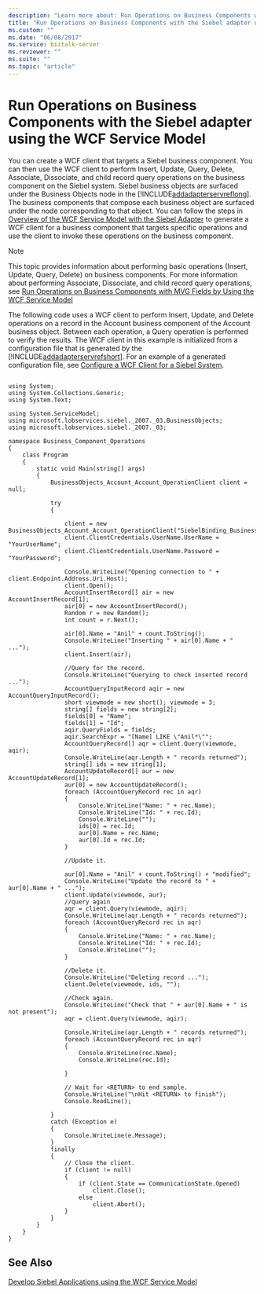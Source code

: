 ```yaml
---
description: "Learn more about: Run Operations on Business Components with the Siebel adapter using the WCF Service Model"
title: "Run Operations on Business Components with the Siebel adapter using the WCF Service Model"
ms.custom: ""
ms.date: "06/08/2017"
ms.service: biztalk-server
ms.reviewer: ""
ms.suite: ""
ms.topic: "article"
---
```

# Run Operations on Business Components with the Siebel adapter using the WCF Service Model
You can create a WCF client that targets a Siebel business component. You can then use the WCF client to perform Insert, Update, Query, Delete, Associate, Dissociate, and child record query operations on the business component on the Siebel system. Siebel business objects are surfaced under the Business Objects node in the [!INCLUDE[addadapterservreflong](../../includes/addadapterservreflong-md.md)]. The business components that compose each business object are surfaced under the node corresponding to that object. You can follow the steps in [Overview of the WCF Service Model with the Siebel Adapter](../../adapters-and-accelerators/adapter-siebel/overview-of-the-wcf-service-model-with-the-siebel-adapter.md) to generate a WCF client for a business component that targets specific operations and use the client to invoke these operations on the business component.  
  
> [!NOTE]
>  This topic provides information about performing basic operations (Insert, Update, Query, Delete) on business components. For more information about performing Associate, Dissociate, and child record query operations, see [Run Operations on Business Components with MVG Fields by Using the WCF Service Model](../../adapters-and-accelerators/adapter-siebel/work-with-mvp-fields-using-the-siebel-adapter-and-the-wcf-service-model.md)  
  
 The following code uses a WCF client to perform Insert, Update, and Delete operations on a record in the Account business component of the Account business object. Between each operation, a Query operation is performed to verify the results. The WCF client in this example is initialized from a configuration file that is generated by the [!INCLUDE[addadapterservrefshort](../../includes/addadapterservrefshort-md.md)]. For an example of a generated configuration file, see [Configure a WCF Client for a Siebel System](../../adapters-and-accelerators/adapter-siebel/configure-a-wcf-client-for-a-siebel-system.md).  
  
```  
  
using System;  
using System.Collections.Generic;  
using System.Text;  
  
using System.ServiceModel;  
using microsoft.lobservices.siebel._2007._03.BusinessObjects;  
using microsoft.lobservices.siebel._2007._03;  
  
namespace Business_Component_Operations  
{  
    class Program  
    {  
        static void Main(string[] args)  
        {  
            BusinessObjects_Account_Account_OperationClient client = null;  
  
            try  
            {  
  
                client = new BusinessObjects_Account_Account_OperationClient("SiebelBinding_BusinessObjects_Account_Account_Operation");  
                client.ClientCredentials.UserName.UserName = "YourUserName";  
                client.ClientCredentials.UserName.Password = "YourPassword";  
  
                Console.WriteLine("Opening connection to " + client.Endpoint.Address.Uri.Host);  
                client.Open();  
                AccountInsertRecord[] air = new AccountInsertRecord[1];  
                air[0] = new AccountInsertRecord();  
                Random r = new Random();  
                int count = r.Next();  
  
                air[0].Name = "Anil" + count.ToString();  
                Console.WriteLine("Inserting " + air[0].Name + " ...");  
                client.Insert(air);  
  
                //Query for the record.  
                Console.WriteLine("Querying to check inserted record ...");  
                AccountQueryInputRecord aqir = new AccountQueryInputRecord();  
                short viewmode = new short(); viewmode = 3;  
                string[] fields = new string[2];  
                fields[0] = "Name";  
                fields[1] = "Id";  
                aqir.QueryFields = fields;  
                aqir.SearchExpr = "[Name] LIKE \"Anil*\"";  
                AccountQueryRecord[] aqr = client.Query(viewmode, aqir);  
                Console.WriteLine(aqr.Length + " records returned");  
                string[] ids = new string[1];  
                AccountUpdateRecord[] aur = new AccountUpdateRecord[1];  
                aur[0] = new AccountUpdateRecord();  
                foreach (AccountQueryRecord rec in aqr)  
                {  
                    Console.WriteLine("Name: " + rec.Name);  
                    Console.WriteLine("Id: " + rec.Id);  
                    Console.WriteLine("");  
                    ids[0] = rec.Id;  
                    aur[0].Name = rec.Name;  
                    aur[0].Id = rec.Id;  
                }  
  
                //Update it.  
  
                aur[0].Name = "Anil" + count.ToString() + "modified";  
                Console.WriteLine("Update the record to " + aur[0].Name + " ...");  
                client.Update(viewmode, aur);  
                //query again  
                aqr = client.Query(viewmode, aqir);  
                Console.WriteLine(aqr.Length + " records returned");  
                foreach (AccountQueryRecord rec in aqr)  
                {  
                    Console.WriteLine("Name: " + rec.Name);  
                    Console.WriteLine("Id: " + rec.Id);  
                    Console.WriteLine("");  
                }  
  
                //Delete it.  
                Console.WriteLine("Deleting record ...");  
                client.Delete(viewmode, ids, "");  
  
                //Check again.  
                Console.WriteLine("Check that " + aur[0].Name + " is not present");  
                aqr = client.Query(viewmode, aqir);  
  
                Console.WriteLine(aqr.Length + " records returned");  
                foreach (AccountQueryRecord rec in aqr)  
                {  
                    Console.WriteLine(rec.Name);  
                    Console.WriteLine(rec.Id);  
  
                }  
  
                // Wait for <RETURN> to end sample.  
                Console.WriteLine("\nHit <RETURN> to finish");  
                Console.ReadLine();  
  
            }  
            catch (Exception e)  
            {  
                Console.WriteLine(e.Message);  
            }  
            finally  
            {  
                // Close the client.  
                if (client != null)  
                {  
                    if (client.State == CommunicationState.Opened)  
                        client.Close();  
                    else  
                        client.Abort();  
                }  
            }  
        }  
    }  
}  
```  
  
## See Also  
 [Develop Siebel Applications using the WCF Service Model](../../adapters-and-accelerators/adapter-siebel/develop-siebel-applications-using-the-wcf-service-model.md)
